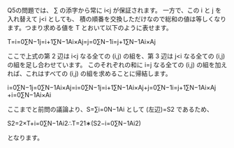 Q5の問題では、 ∑ の添字から常に i<j が保証されます。 一方で、この i と j を入れ替えて j<i としても、 積の順番を交換しただけなので総和の値は等しくなります。つまり求める値を T とおいて以下のように表せます。

T=i=0∑N−1​j=i+1∑N−1​Ai​×Aj​=j=0∑N−1​i=j+1∑N−1​Ai​×Aj​

ここで上式の第 2 辺は i<j なる全ての (i,j) の組を、第 3 辺は j<i なる全ての (i,j) の組を足し合わせています。 このそれぞれの和に i=j なる全ての (i,j) の組を加えれば、これはすべての (i,j) の組を求めることに帰結します。

i=0∑N−1​j=0∑N−1​Ai​×Aj​=i=0∑N−1​j=i+1∑N−1​Ai​×Aj​+j=0∑N−1​i=j+1∑N−1​Ai​×Aj​+i=0∑N−1​Ai​×Ai​

ここまでと前問の議論より、S=∑i=0N−1​Ai​ として (左辺)=S2 であるため、

S2=2×T+i=0∑N−1​Ai2​∴T=21​∗(S2−i=0∑N−1​Ai2​)

となります。
